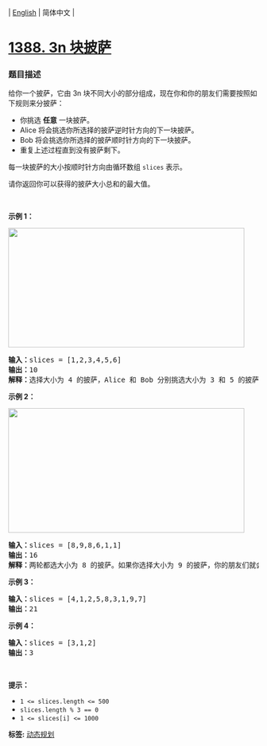 | [English](README_EN.md) | 简体中文 |

# [1388. 3n 块披萨](https://leetcode-cn.com/problems/pizza-with-3n-slices)
 ### 题目描述
<p>给你一个披萨，它由 3n 块不同大小的部分组成，现在你和你的朋友们需要按照如下规则来分披萨：</p>

<ul>
	<li>你挑选 <strong>任意</strong>&nbsp;一块披萨。</li>
	<li>Alice 将会挑选你所选择的披萨逆时针方向的下一块披萨。</li>
	<li>Bob 将会挑选你所选择的披萨顺时针方向的下一块披萨。</li>
	<li>重复上述过程直到没有披萨剩下。</li>
</ul>

<p>每一块披萨的大小按顺时针方向由循环数组 <code>slices</code>&nbsp;表示。</p>

<p>请你返回你可以获得的披萨大小总和的最大值。</p>

<p>&nbsp;</p>

<p><strong>示例 1：</strong></p>

<p><img alt="" src="https://assets.leetcode-cn.com/aliyun-lc-upload/uploads/2020/03/21/sample_3_1723.png" style="height: 240px; width: 475px;"></p>

<pre><strong>输入：</strong>slices = [1,2,3,4,5,6]
<strong>输出：</strong>10
<strong>解释：</strong>选择大小为 4 的披萨，Alice 和 Bob 分别挑选大小为 3 和 5 的披萨。然后你选择大小为 6 的披萨，Alice 和 Bob 分别挑选大小为 2 和 1 的披萨。你获得的披萨总大小为 4 + 6 = 10 。
</pre>

<p><strong>示例 2：</strong></p>

<p><strong><img alt="" src="https://assets.leetcode-cn.com/aliyun-lc-upload/uploads/2020/03/21/sample_4_1723.png" style="height: 250px; width: 475px;"></strong></p>

<pre><strong>输入：</strong>slices = [8,9,8,6,1,1]
<strong>输出：</strong>16
<strong>解释：</strong>两轮都选大小为 8 的披萨。如果你选择大小为 9 的披萨，你的朋友们就会选择大小为 8 的披萨，这种情况下你的总和不是最大的。
</pre>

<p><strong>示例 3：</strong></p>

<pre><strong>输入：</strong>slices = [4,1,2,5,8,3,1,9,7]
<strong>输出：</strong>21
</pre>

<p><strong>示例 4：</strong></p>

<pre><strong>输入：</strong>slices = [3,1,2]
<strong>输出：</strong>3
</pre>

<p>&nbsp;</p>

<p><strong>提示：</strong></p>

<ul>
	<li><code>1 &lt;= slices.length &lt;= 500</code></li>
	<li><code>slices.length % 3 == 0</code></li>
	<li><code>1 &lt;= slices[i] &lt;= 1000</code></li>
</ul>

**标签:**  [动态规划](https://leetcode-cn.com/tag/dynamic-programming) 